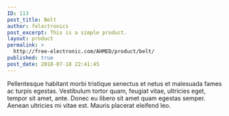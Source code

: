 ```yaml
---
ID: 113
post_title: Belt
author: felectronics
post_excerpt: This is a simple product.
layout: product
permalink: >
  http://free-electronic.com/AHMED/product/belt/
published: true
post_date: 2018-07-18 22:41:45
---
```

Pellentesque habitant morbi tristique senectus et netus et malesuada fames ac turpis egestas. Vestibulum tortor quam, feugiat vitae, ultricies eget, tempor sit amet, ante. Donec eu libero sit amet quam egestas semper. Aenean ultricies mi vitae est. Mauris placerat eleifend leo.